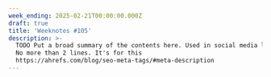 ```yaml
---
week_ending: 2025-02-21T00:00:00.000Z
draft: true
title: 'Weeknotes #105'
description: >-
  TODO Put a broad summary of the contents here. Used in social media links etc.
  No more than 2 lines. It's for this
  https://ahrefs.com/blog/seo-meta-tags/#meta-description
---
```


